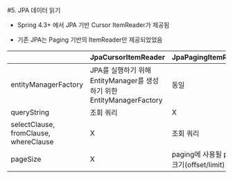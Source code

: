 #5. JPA 데이터 읽기
- Spring 4.3+ 에서 JPA 기반 Cursor ItemReader가 제공됨


- 기존 JPA는 Paging 기반의 ItemReader만 제공되었었음



|  | JpaCursorItemReader | JpaPagingItemReader |
| --- | --- | --- |
| entityManagerFactory | JPA를 실행하기 위해 EntityManager를 생성하기 위한 EntityManagerFactory | 동일 |
| queryString | 조회 쿼리 | X |
| selectClause, fromClause, whereClause | X | 조회 쿼리 |
| pageSize | X | paging에 사용될 page 크기(offset/limit) |